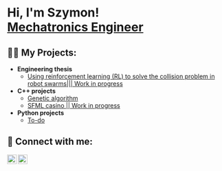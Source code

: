 <h1>Hi, I'm Szymon! <br/><a href="https://github.com/kvbicki">Mechatronics Engineer</a></h1>

<h2>👨‍💻 My Projects:</h2>

- <b>Engineering thesis </b>
  - [Using reinforcement learning (RL) to solve the collision problem in robot swarms||| Work in progress](https://github.com/kvbicki)
- <b>C++ projects</b>
  - [Genetic algorithm](https://github.com/kvbicki/Genetic_algorithm)
  - [SFML casino || Work in progress](https://github.com/kvbicki)
- <b>Python projects</b>
  - [To-do](https://github.com/kvbicki/Terminal_todo)

<h2> 🤳 Connect with me:</h2>

[<img align="left" alt="Instagram" width="22px" src="https://upload.wikimedia.org/wikipedia/commons/a/a5/Instagram_icon.png" />][instagram]
[<img align="left" alt="LinkedIn" width="22px" src="https://upload.wikimedia.org/wikipedia/commons/c/ca/LinkedIn_logo_initials.png" />][linkedin]


[instagram]: https://www.instagram.com/kvbicki_/
[linkedin]: https://www.linkedin.com/in/szymon-kubicki-44224223a/
